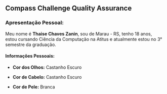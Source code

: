 ## Compass Challenge Quality Assurance

### Apresentação Pessoal:

Meu nome é **Thaise Chaves Zanin**, sou de Marau - RS, tenho 18 anos, estou cursando Ciência da Computação na Atitus e atualmente estou no 3° semestre da graduação.

#### Informações Pessoais:

- **Cor dos Olhos:** Castanho Escuro

- **Cor de Cabelo:** Castanho Escuro

- **Cor de Pele:** Branca

